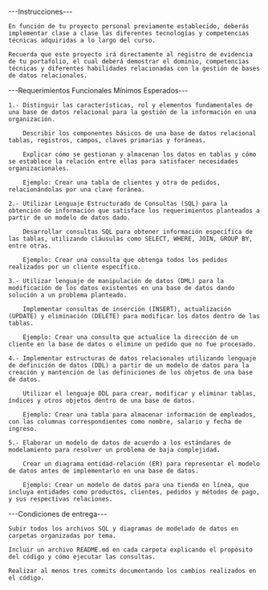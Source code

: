 ---Instrucciones---

    En función de tu proyecto personal previamente establecido, deberás implementar clase a clase las diferentes tecnologías y competencias técnicas adquiridas a lo largo del curso.

    Recuerda que este proyecto irá directamente al registro de evidencia de tu portafolio, el cual deberá demostrar el dominio, competencias técnicas y diferentes habilidades relacionadas con la gestión de bases de datos relacionales.

---Requerimientos Funcionales Mínimos Esperados---

    1.- Distinguir las características, rol y elementos fundamentales de una base de datos relacional para la gestión de la información en una organización.

        Describir los componentes básicos de una base de datos relacional tablas, registros, campos, claves primarias y foráneas.

        Explicar cómo se gestionan y almacenan los datos en tablas y cómo se establece la relación entre ellas para satisfacer necesidades organizacionales.

        Ejemplo: Crear una tabla de clientes y otra de pedidos, relacionándolas por una clave foránea.

    2.- Utilizar Lenguaje Estructurado de Consultas (SQL) para la obtención de información que satisface los requerimientos planteados a partir de un modelo de datos dado.

        Desarrollar consultas SQL para obtener información específica de las tablas, utilizando cláusulas como SELECT, WHERE, JOIN, GROUP BY, entre otras.

        Ejemplo: Crear una consulta que obtenga todos los pedidos realizados por un cliente específico.

    3.- Utilizar lenguaje de manipulación de datos (DML) para la modificación de los datos existentes en una base de datos dando solución a un problema planteado.

        Implementar consultas de inserción (INSERT), actualización (UPDATE) y eliminación (DELETE) para modificar los datos dentro de las tablas.

        Ejemplo: Crear una consulta que actualice la dirección de un cliente en la base de datos o elimine un pedido que no fue procesado.

    4.- Implementar estructuras de datos relacionales utilizando lenguaje de definición de datos (DDL) a partir de un modelo de datos para la creación y mantención de las definiciones de los objetos de una base de datos.

        Utilizar el lenguaje DDL para crear, modificar y eliminar tablas, índices y otros objetos dentro de una base de datos.

        Ejemplo: Crear una tabla para almacenar información de empleados, con las columnas correspondientes como nombre, salario y fecha de ingreso.

    5.- Elaborar un modelo de datos de acuerdo a los estándares de modelamiento para resolver un problema de baja complejidad.

        Crear un diagrama entidad-relación (ER) para representar el modelo de datos antes de implementarlo en una base de datos.

        Ejemplo: Crear un modelo de datos para una tienda en línea, que incluya entidades como productos, clientes, pedidos y métodos de pago, y sus respectivas relaciones.

---Condiciones de entrega---

    Subir todos los archivos SQL y diagramas de modelado de datos en carpetas organizadas por tema.

    Incluir un archivo README.md en cada carpeta explicando el propósito del código y cómo ejecutar las consultas.

    Realizar al menos tres commits documentando los cambios realizados en el código.